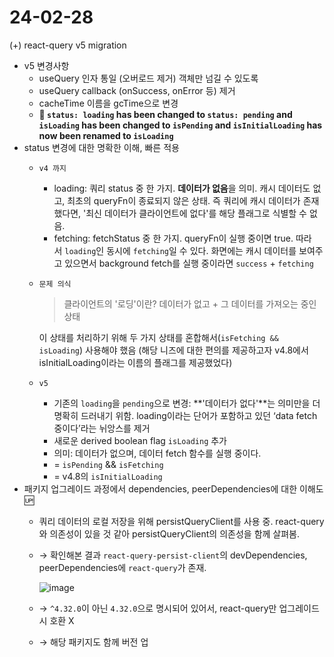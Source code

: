 
# 24-02-28

(+) react-query v5 migration

- v5 변경사항
    - useQuery 인자 통일 (오버로드 제거) 객체만 넘길 수 있도록
    - useQuery callback (onSuccess, onError 등) 제거
    - cacheTime 이름을 gcTime으로 변경
    - **🤯 `status: loading` has been changed to `status: pending` and `isLoading` has been changed to `isPending` and `isInitialLoading` has now been renamed to `isLoading`**
- status 변경에 대한 명확한 이해, 빠른 적용
    - `v4 까지`
        - loading: 쿼리 status 중 한 가지. **데이터가 없음**을 의미. 캐시 데이터도 없고, 최초의 queryFn이 종료되지 않은 상태. 즉 쿼리에 캐시 데이터가 존재했다면, '최신 데이터가 클라이언트에 없다'를 해당 플래그로 식별할 수 없음.
        - fetching: fetchStatus 중 한 가지. queryFn이 실행 중이면 true. 따라서 `loading`인 동시에 `fetching`일 수 있다. 화면에는 캐시 데이터를 보여주고 있으면서 background fetch를 실행 중이라면 `success` + `fetching`
    - `문제 의식`
        
        > 클라이언트의 '로딩'이란? 데이터가 없고 + 그 데이터를 가져오는 중인 상태
        > 
        
        이 상태를 처리하기 위해 두 가지 상태를 혼합해서(`isFetching && isLoading`) 사용해야 했음 (해당 니즈에 대한 편의를 제공하고자 v4.8에서 isInitialLoading이라는 이름의 플래그를 제공했었다)
        
    - `v5`
        - 기존의 `loading`을 `pending`으로 변경: **'데이터가 없다'**는 의미만을 더 명확히 드러내기 위함. loading이라는 단어가 포함하고 있던 ‘data fetch 중이다’라는 뉘앙스를 제거
        - 새로운 derived boolean flag `isLoading` 추가
        - 의미: 데이터가 없으며, 데이터 fetch 함수를 실행 중이다.
        - = `isPending` && `isFetching`
        - = v4.8의 `isInitialLoading`
- 패키지 업그레이드 과정에서 dependencies, peerDependencies에 대한 이해도 🆙
    - 쿼리 데이터의 로컬 저장을 위해 persistQueryClient를 사용 중. react-query와 의존성이 있을 것 같아 persistQueryClient의 의존성을 함께 살펴봄.
    - → 확인해본 결과 `react-query-persist-client`의 devDependencies, peerDependencies에 `react-query`가 존재.
        
        ![image](https://github.com/eunddodi/daily-journal/assets/87167786/25efcbf2-fd21-4b90-b2eb-134c2d302390)
        
    - → `^4.32.0`이 아닌 `4.32.0`으로 명시되어 있어서, react-query만 업그레이드 시 호환 X
    - → 해당 패키지도 함께 버전 업